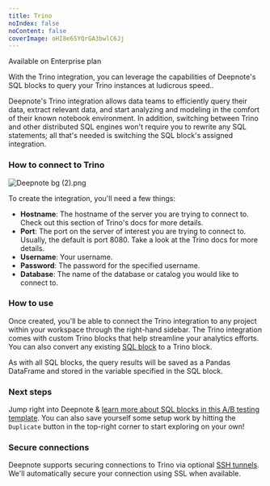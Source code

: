 ```yaml
---
title: Trino
noIndex: false
noContent: false
coverImage: oHI8e65YQrGA3bwlC6Jj
---
```


<Callout status="info">
Available on Enterprise plan
</Callout>

With the Trino integration, you can leverage the capabilities of Deepnote's SQL blocks to query your Trino instances at ludicrous speed..

Deepnote's Trino integration allows data teams to efficiently query their data, extract relevant data, and start analyzing and modeling in the comfort of their known notebook environment. In addition, switching between Trino and other distributed SQL engines won't require you to rewrite any SQL statements; all that's needed is switching the SQL block's assigned integration.

### How to connect to Trino

![Deepnote bg (2).png](https://media.graphassets.com/Jf3JIutDQz2aeMMDd0x4)

To create the integration, you'll need a few things:

- **Hostname**: The hostname of the server you are trying to connect to. Check out this section of Trino's docs for more details.
- **Port**: The port on the server of interest you are trying to connect to. Usually, the default is port 8080. Take a look at the Trino docs for more details.
- **Username**: Your username.
- **Password**: The password for the specified username.
- **Database**: The name of the database or catalog you would like to connect to.

### How to use

Once created, you'll be able to connect the Trino integration to any project within your workspace through the right-hand sidebar. The Trino integration comes with custom Trino blocks that help streamline your analytics efforts. You can also convert any existing [SQL block](/docs/sql-cells) to a Trino block.

As with all SQL blocks, the query results will be saved as a Pandas DataFrame and stored in the variable specified in the SQL block.

### Next steps

Jump right into Deepnote & [learn more about SQL blocks in this A/B testing template](https://deepnote.com/launch?template=A/B%20Testing). You can also save yourself some setup work by hitting the `Duplicate` button in the top-right corner to start exploring on your own!

### Secure connections

Deepnote supports securing connections to Trino via optional [SSH tunnels](/docs/secure-connections). We'll automatically secure your connection using SSL when available.
